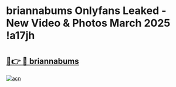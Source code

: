 # briannabums Onlyfans Leaked - New Video & Photos March 2025 !a17jh

# <h2><a href="https://31or2u.iuczelnia.edu.pl?title=briannabums&ref=a17jh">🔗👉 🔴 briannabums</a></h2>

[![acn](https://github.com/user-attachments/assets/0f9c940e-d8b0-45ae-aac7-cd30a18b3e1c)](https://31or2u.iuczelnia.edu.pl?title=briannabums&ref=a17jh)

